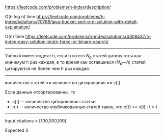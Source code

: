 https://leetcode.com/problems/h-index/description/

O(n log n) time https://leetcode.com/problems/h-index/solutions/70768/java-bucket-sort-o-n-solution-with-detail-explanation/

O(n) time https://leetcode.com/problems/h-index/solutions/4308437/h-index-easy-solution-brute-force-or-binary-search/

___

Учёный имеет индекс h, если h из его $N_p$ статей цитируются как минимум h раз каждая, в то время как оставшиеся $(N_p — h)$ статей цитируются не более чем h раз каждая.
___


количество статей <= количество цитирования == c[i] 

Если данные отсортированны, то 
* c[i] -- количество цитирования i статьи
*  n-i -- количество опубликованных статей таких, что c[t] >= c[i] : t > i

___

Input citations = [100,300,109] 

Expected 3
